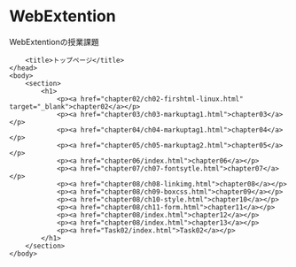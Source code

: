 # WebExtention
WebExtentionの授業課題
<!DOCTYPE html>
<html lang="ja">
	<head>
		<meta charset="utf-8">
		<link rel="stylesheet">
		<meta name="descriptio" content="トップページ">

		<title>トップページ</title>
	</head>
	<body>
		<section>
			<h1>
				<p><a href="chapter02/ch02-firshtml-linux.html" target="_blank">chapter02</a></p>
				<p><a href="chapter03/ch03-markuptag1.html">chapter03</a></p>
				<p><a href="chapter04/ch04-markuptag1.html">chapter04</a></p>
				<p><a href="chapter05/ch05-markuptag2.html">chapter05</a></p>
				<p><a href="chapter06/index.html">chapter06</a></p>
				<p><a href="chapter07/ch07-fontsytle.html">chapter07</a></p>
				<p><a href="chapter08/ch08-linkimg.html">chapter08</a></p>
				<p><a href="chapter08/ch09-boxcss.html">chapter09</a></p>
				<p><a href="chapter08/ch10-style.html">chapter10</a></p>
				<p><a href="chapter08/ch11-form.html">chapter11</a></p>
				<p><a href="chapter08/index.html">chapter12</a></p>
				<p><a href="chapter08/index.html">chapter13</a></p>
				<p><a href="Task02/index.html">Task02</a></p>
			</h1>
		</section>
	</body>
</html>
